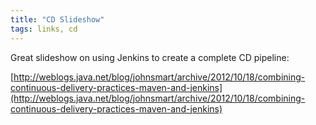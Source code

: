 ```yaml
---
title: "CD Slideshow"
tags: links, cd
---
```

Great slideshow on using Jenkins to create a complete CD pipeline:

[http://weblogs.java.net/blog/johnsmart/archive/2012/10/18/combining-continuous-delivery-practices-maven-and-jenkins](http://weblogs.java.net/blog/johnsmart/archive/2012/10/18/combining-continuous-delivery-practices-maven-and-jenkins)
